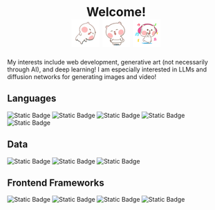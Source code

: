 <h1 align=center>
    Welcome!
    <br />
<img src="https://github.com/nitsudgo/nitsudgo/blob/main/img/roll.gif?raw=true" width='64px'>
<img src="https://github.com/nitsudgo/nitsudgo/blob/main/img/fats.gif?raw=true" width='64px'>
<img src="https://github.com/nitsudgo/nitsudgo/blob/main/img/music.gif?raw=true" width='64px'>
</h1>

My interests include web development, generative art (not necessarily through AI), and deep learning! I am especially interested in LLMs and diffusion networks for generating images and video!

## Languages

![Static Badge](https://img.shields.io/badge/python-a?style=for-the-badge&logo=python&color=000)
![Static Badge](https://img.shields.io/badge/type%2Fjavascript-a?style=for-the-badge&logo=typescript&color=000)
![Static Badge](https://img.shields.io/badge/sql-badge?style=for-the-badge&logo=postgresql&color=000)
![Static Badge](https://img.shields.io/badge/html-badge?style=for-the-badge&logo=html5&color=000)
![Static Badge](https://img.shields.io/badge/css-badge?style=for-the-badge&logo=css3&color=000)


## Data

![Static Badge](https://img.shields.io/badge/spark-badge?style=for-the-badge&logo=apache-spark&color=000)
![Static Badge](https://img.shields.io/badge/tensorflow-badge?style=for-the-badge&logo=tensorflow&color=000)
![Static Badge](https://img.shields.io/badge/keras-badge?style=for-the-badge&logo=keras&color=000)


## Frontend Frameworks

![Static Badge](https://img.shields.io/badge/react-badge?style=for-the-badge&logo=react&color=000)
![Static Badge](https://img.shields.io/badge/gatsby-badge?style=for-the-badge&logo=gatsby&color=000)
![Static Badge](https://img.shields.io/badge/next-badge?style=for-the-badge&logo=nextdotjs&color=000)
![Static Badge](https://img.shields.io/badge/tailwind-badge?style=for-the-badge&logo=tailwindcss&color=000)

